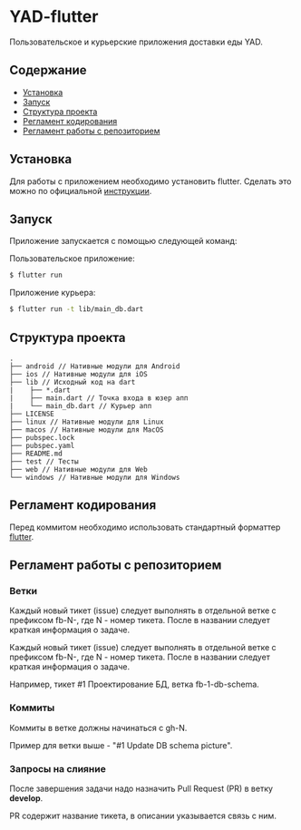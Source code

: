 # YAD-flutter

Пользовательское и курьерские приложения доставки еды YAD.

## Содержание

* [Установка](#Установка)
* [Запуск](#Запуск)
* [Cтруктура проекта](#Cтруктура-проекта)
* [Регламент кодирования](#Регламент-кодирования)
* [Регламент работы с репозиторием](#Регламент-работы-с-репозиторием)

## Установка

Для работы с приложением необходимо установить flutter. Сделать это можно по официальной [инструкции](https://flutter.dev/docs/get-started/install).

## Запуск

Приложение запускается с помощью следующей команд:

Пользовательское приложение:
```bash
$ flutter run
```

Приложение курьера:
```bash
$ flutter run -t lib/main_db.dart
```

## Cтруктура проекта

```
.
├── android // Нативные модули для Android
├── ios // Нативные модули для iOS
├── lib // Исходный код на dart
|    ├── *.dart 
|    ├── main.dart // Точка входа в юзер апп
|    └── main_db.dart // Курьер апп
├── LICENSE
├── linux // Нативные модули для Linux
├── macos // Нативные модули для MacOS
├── pubspec.lock
├── pubspec.yaml
├── README.md
├── test // Тесты
├── web // Нативные модули для Web
└── windows // Нативные модули для Windows
```

## Регламент кодирования

Перед коммитом необходимо использовать стандартный форматтер [flutter](https://flutter.dev/docs/development/tools/formatting).

## Регламент работы с репозиторием

### Ветки

Каждый новый тикет (issue) следует выполнять в отдельной ветке с префиксом fb-N-, где N - номер тикета. После в названии следует краткая информация о задаче.

Каждый новый тикет (issue) следует выполнять в отдельной ветке с префиксом fb-N-, где N - номер тикета. После в названии следует краткая информация о задаче.

Например, тикет #1 Проектирование БД, ветка fb-1-db-schema.

### Коммиты

Коммиты в ветке должны начинаться с gh-N.

Пример для ветки выше - "#1 Update DB schema picture".

### Запросы на слияние

После завершения задачи надо назначить Pull Request (PR) в ветку **develop**.

PR содержит название тикета, в описании указывается связь с ним.